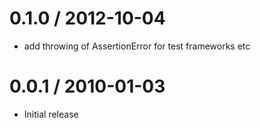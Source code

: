 
0.1.0 / 2012-10-04 
==================

  * add throwing of AssertionError for test frameworks etc

0.0.1 / 2010-01-03
==================

  * Initial release
